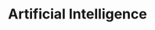 ---
linktitle: AI
title: Artificial Intelligence
layout: docs

# View.
#   1 = List
#   2 = Compact
#   3 = Card
view: 2
draft: false

# Featured image
# To use, place an image named `featured.jpg/png` in your page's folder.
# Placement options: 1 = Full column width, 2 = Out-set, 3 = Screen-width
# Focal point options: Smart, Center, TopLeft, Top, TopRight, Left, Right, BottomLeft, Bottom, BottomRight
# Set `preview_only` to `true` to just use the image for thumbnails.
image:
  caption: 'Image credit: [**ATRIA Innovation**](https://www.atriainnovation.com/wp-content/uploads/2021/02/portada.jpg)'
  focal_point: "Smart"
  placement: 1
  preview_only: false


# Optional header image (relative to `assets/media/` folder).
header:
  caption: ""
  image: ""
---